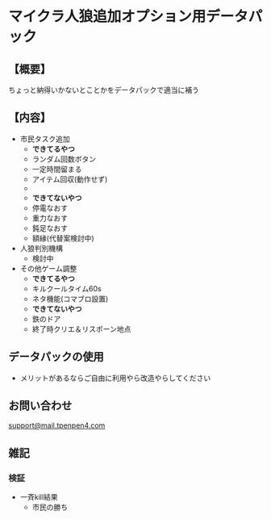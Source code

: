 # マイクラ人狼追加オプション用データパック
## 【概要】
ちょっと納得いかないとことかをデータパックで適当に補う
## 【内容】
- 市民タスク追加
  - **できてるやつ**
  - ランダム回数ボタン
  - 一定時間留まる
  - アイテム回収(動作せず)
  - 
  - **できてないやつ**
  - 停電なおす
  - 重力なおす
  - 鈍足なおす
  - 額縁(代替案検討中)
- 人狼判別機構
  - 検討中
- その他ゲーム調整
  - **できてるやつ**
  - キルクールタイム60s
  - ネタ機能(コマブロ設置)
  - **できてないやつ**
  - 鉄のドア
  - 終了時クリエ＆リスポーン地点 
## データパックの使用
 - メリットがあるならご自由に利用やら改造やらしてください
## お問い合わせ
support@mail.tpenpen4.com

## 雑記
### 検証
- 一斉kill結果
  - 市民の勝ち